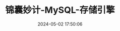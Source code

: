 ---
title: 锦囊妙计-MySQL-存储引擎
date: 2024-05-02 17:50:06
tags: 
  - MySQL 
categories: 
  - Interview
password: zzy   
message: 会员文档
---
